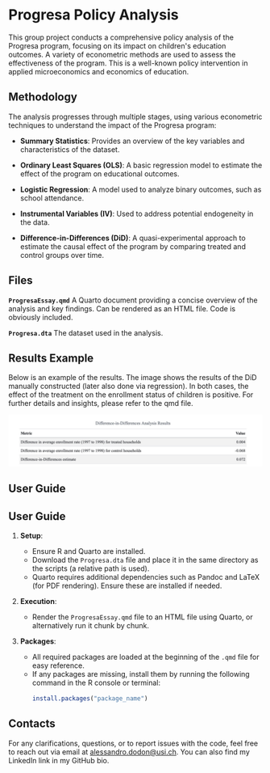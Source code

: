 # Progresa Policy Analysis  

This group project conducts a comprehensive policy analysis of the Progresa program, focusing on its impact on children's education outcomes. A variety of econometric methods are used to assess the effectiveness of the program. This is a well-known policy intervention in applied microeconomics and economics of education.

## Methodology

The analysis progresses through multiple stages, using various econometric techniques to understand the impact of the Progresa program:

- **Summary Statistics**: Provides an overview of the key variables and characteristics of the dataset.

- **Ordinary Least Squares (OLS)**: A basic regression model to estimate the effect of the program on educational outcomes.

- **Logistic Regression**: A model used to analyze binary outcomes, such as school attendance.

- **Instrumental Variables (IV)**: Used to address potential endogeneity in the data.

- **Difference-in-Differences (DiD)**: A quasi-experimental approach to estimate the causal effect of the program by comparing treated and control groups over time.

## Files

**`ProgresaEssay.qmd`** A Quarto document providing a concise overview of the analysis and key findings. Can be rendered as an HTML file. Code is obviously included.

**`Progresa.dta`** The dataset used in the analysis.

## Results Example

Below is an example of the results. The image shows the results of the DiD manually constructed (later also done via regression). In both cases, the effect of the treatment on the enrollment status of children is positive. For further details and insights, please refer to the qmd file.

![DiD](DiD.png)

## User Guide

## User Guide

1. **Setup**:
   - Ensure R and Quarto are installed.
   - Download the `Progresa.dta` file and place it in the same directory as the scripts (a relative path is used).
   - Quarto requires additional dependencies such as Pandoc and LaTeX (for PDF rendering). Ensure these are installed if needed.

2. **Execution**:
   - Render the `ProgresaEssay.qmd` file to an HTML file using Quarto, or alternatively run it chunk by chunk.

3. **Packages**:
   - All required packages are loaded at the beginning of the `.qmd` file for easy reference.
   - If any packages are missing, install them by running the following command in the R console or terminal:
     ```r
     install.packages("package_name")
     ```
     
## Contacts
For any clarifications, questions, or to report issues with the code, feel free to reach out via email at alessandro.dodon@usi.ch. You can also find my LinkedIn link in my GitHub bio.

